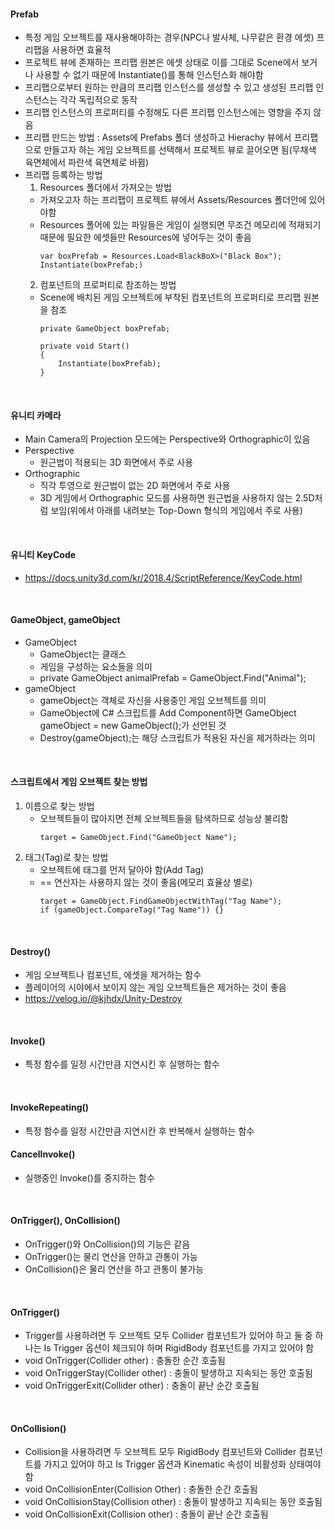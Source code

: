 #### Prefab

* 특정 게임 오브젝트를 재사용해야하는 경우(NPC나 발사체, 나무같은 환경 에셋) 프리팹을 사용하면 효율적
* 프로젝트 뷰에 존재하는 프리팹 원본은 에셋 상태로 이를 그대로 Scene에서 보거나 사용할 수 없기 때문에 Instantiate()를 통해 인스턴스화 해야함
* 프리팹으로부터 원하는 만큼의 프리팹 인스턴스를 생성할 수 있고 생성된 프리팹 인스턴스는 각각 독립적으로 동작
* 프리팹 인스턴스의 프로퍼티를 수정해도 다른 프리팹 인스턴스에는 영향을 주지 않음
* 프리팹 만드는 방법 : Assets에 Prefabs 폴더 생성하고 Hierachy 뷰에서 프리팹으로 만들고자 하는 게임 오브젝트를 선택해서 프로젝트 뷰로 끌어오면 됨(무채색 육면체에서 파란색 육면체로 바뀜)
* 프리팹 등록하는 방법
  1. Resources 폴더에서 가져오는 방법
    * 가져오고자 하는 프리팹이 프로젝트 뷰에서 Assets/Resources 폴더안에 있어야함
    * Resources 폴어에 있는 파일들은 게임이 실행되면 무조건 메모리에 적재되기 때문에 필요한 에셋들만 Resources에 넣어두는 것이 좋음
      ```
      var boxPrefab = Resources.Load<BlackBoX>("Black Box");
      Instantiate(boxPrefab;)
      ```
  2. 컴포넌트의 프로퍼티로 참조하는 방법
    * Scene에 배치된 게임 오브젝트에 부착된 컴포넌트의 프로퍼티로 프리팹 원본을 참조
      ```
      private GameObject boxPrefab;
  
      private void Start()
      {
          Instantiate(boxPrefab);
      }
      ```

<br/>

#### 유니티 카메라
* Main Camera의 Projection 모드에는 Perspective와 Orthographic이 있음
* Perspective
  * 원근법이 적용되는 3D 화면에서 주로 사용
* Orthographic
  * 직각 투영으로 원근법이 없는 2D 화면에서 주로 사용
  * 3D 게임에서 Orthographic 모드를 사용하면 원근법을 사용하지 않는 2.5D처럼 보임(위에서 아래를 내려보는 Top-Down 형식의 게임에서 주로 사용)

<br/>

#### 유니티 KeyCode
* https://docs.unity3d.com/kr/2018.4/ScriptReference/KeyCode.html

<br/>

#### GameObject, gameObject
* GameObject
  * GameObject는 클래스
  * 게임을 구성하는 요소들을 의미
  * private GameObject animalPrefab = GameObject.Find("Animal");
* gameObject
  * gameObject는 객체로 자신을 사용중인 게임 오브젝트를 의미
  * GameObject에 C# 스크립트를 Add Component하면 GameObject gameObject = new GameObject();가 선언된 것
  * Destroy(gameObject);는 해당 스크립트가 적용된 자신을 제거하라는 의미

<br/>

#### 스크립트에서 게임 오브젝트 찾는 방법
1. 이름으로 찾는 방법
   * 오브젝트들이 많아지면 전체 오브젝트들을 탐색하므로 성능상 불리함
     ```
     target = GameObject.Find("GameObject Name");
     ```
2. 태그(Tag)로 찾는 방법
    * 오브젝트에 태그를 먼저 달아야 함(Add Tag)
    * == 연산자는 사용하지 않는 것이 좋음(메모리 효율상 별로)
      ```
      target = GameObject.FindGameObjectWithTag("Tag Name");
      if (gameObject.CompareTag("Tag Name")) {}
      ```

<br/>

#### Destroy()
* 게임 오브젝트나 컴포넌트, 에셋을 제거하는 함수
* 플레이어의 시야에서 보이지 않는 게임 오브젝트들은 제거하는 것이 좋음
* https://velog.io/@kjhdx/Unity-Destroy

<br/>

#### Invoke()
* 특정 함수를 일정 시간만큼 지연시킨 후 실행하는 함수
<br/>

#### InvokeRepeating()
* 특정 함수를 일정 시간만큼 지연시칸 후 반복해서 실행하는 함수

#### CancelInvoke()
* 실행중인 Invoke()를 중지하는 함수

<br/>

#### OnTrigger(), OnCollision()
* OnTrigger()와 OnCollision()의 기능은 같음
* OnTrigger()는 물리 연산을 안하고 관통이 가능
* OnCollision()은 물리 연산을 하고 관통이 불가능
<br/>

#### OnTrigger()
* Trigger를 사용하려면 두 오브젝트 모두 Collider 컴포넌트가 있어야 하고 둘 중 하나는 Is Trigger 옵션이 체크되야 하며 RigidBody 컴포넌트를 가지고 있어야 함
* void OnTrigger(Collider other) : 충돌한 순간 호출됨
* void OnTriggerStay(Collider other) : 충돌이 발생하고 지속되는 동안 호출됨
* void OnTriggerExit(Collider other) : 충돌이 끝난 순간 호출됨
<br/>

#### OnCollision()
* Collision을 사용하려면 두 오브젝트 모두 RigidBody 컴포넌트와 Collider 컴포넌트를 가지고 있어야 하고 Is Trigger 옵션과 Kinematic 속성이 비활성화 상태여야 함
* void OnCollisionEnter(Collision Other) : 충돌한 순간 호출됨
* void OnCollisionStay(Collision other) : 충돌이 발생하고 지속되는 동안 호출됨
* void OnCollisionExit(Collision other) : 충돌이 끝난 순간 호출됨

